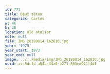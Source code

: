 ```yaml
---
id: 771
title: Deux tétes
categories: Cartes
w: 46
h: 38
location: old atelier
note: null
file: IMG_20180814_162810.jpg
year: '1973'
year_start: 1973
year_end: null
image: ../../media/img/IMG_20180814_162810.jpg
uuid: acc5dcfd-a84b-44a0-b271-863cd921f4d1
---
```


